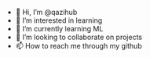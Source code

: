- 👋 Hi, I’m @qazihub
- 👀 I’m interested in learning
- 🌱 I’m currently learning ML
- 💞️ I’m looking to collaborate on projects
- 📫 How to reach me through my github 

<!---
qazihub/qazihub is a ✨ special ✨ repository because its `README.md` (this file) appears on your GitHub profile.
You can click the Preview link to take a look at your changes.
--->
